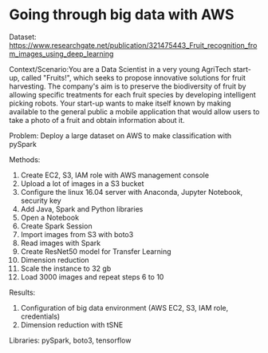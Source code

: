 # Going through big data with AWS

Dataset: https://www.researchgate.net/publication/321475443_Fruit_recognition_from_images_using_deep_learning

Context/Scenario:You are a Data Scientist in a very young AgriTech start-up, called "Fruits!", which seeks to propose innovative solutions for fruit harvesting. The company's aim is to preserve the biodiversity of fruit by allowing specific treatments for each fruit species by developing intelligent picking robots.
Your start-up wants to make itself known by making available to the general public a mobile application that would allow users to take a photo of a fruit and obtain information about it.

Problem: Deploy a large dataset on AWS to make classification with pySpark

Methods:
1. Create EC2, S3, IAM role with AWS management console
2. Upload a lot of images in a S3 bucket
3. Configure the linux 16.04 server with Anaconda, Jupyter Notebook, security key
4. Add Java, Spark and Python libraries
5. Open a Notebook
6. Create Spark Session
7. Import images from S3 with boto3
8. Read images with Spark
9. Create ResNet50 model for Transfer Learning
10. Dimension reduction
11. Scale the instance to 32 gb
12. Load 3000 images and repeat steps 6 to 10

Results:
1. Configuration of big data environment (AWS EC2, S3, IAM role, credentials)
2. Dimension reduction with tSNE

Libraries: pySpark, boto3, tensorflow
